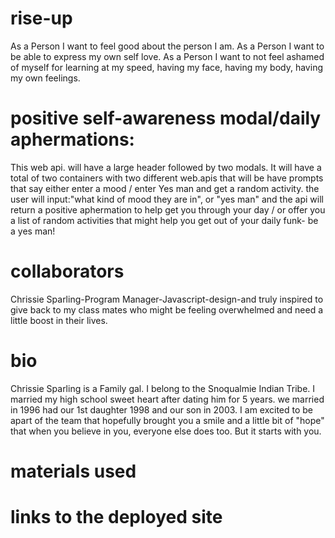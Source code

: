 # rise-up
As a Person I want to feel good about the person I am.
As a Person I want to be able to express my own self love.
As a Person I want to not feel ashamed of myself for learning at my speed, having my face, having my body, having my own feelings.

# positive self-awareness modal/daily aphermations:
This web api. will have a large header
followed by two modals.
It will have a total of two containers with two different web.apis that will  be have prompts that say either enter a mood / enter Yes man and get a random activity.
the user will input:"what kind of mood they are in", or "yes man" and the api will return a positive aphermation to help get you through your day / or offer you a list of random activities that might help you get out of your daily funk- be a yes man!

# collaborators
Chrissie Sparling-Program Manager-Javascript-design-and truly inspired to give back to my class mates who might be feeling overwhelmed and need a little boost in their lives. 

# bio
Chrissie Sparling is a Family gal. I belong to the Snoqualmie Indian Tribe. I married my high school sweet heart after dating him for 5 years. we married in 1996 had our 1st daughter 1998 and our son in 2003. I am excited to be apart of the team that hopefully brought you a smile and a little bit of "hope" that when you believe in you, everyone else does too. But it starts with you. 

# materials used

# links to the deployed site
